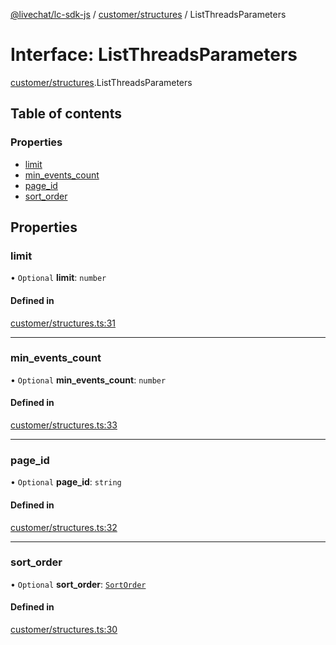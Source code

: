 [@livechat/lc-sdk-js](../README.md) / [customer/structures](../modules/customer_structures.md) / ListThreadsParameters

# Interface: ListThreadsParameters

[customer/structures](../modules/customer_structures.md).ListThreadsParameters

## Table of contents

### Properties

- [limit](customer_structures.ListThreadsParameters.md#limit)
- [min\_events\_count](customer_structures.ListThreadsParameters.md#min_events_count)
- [page\_id](customer_structures.ListThreadsParameters.md#page_id)
- [sort\_order](customer_structures.ListThreadsParameters.md#sort_order)

## Properties

### limit

• `Optional` **limit**: `number`

#### Defined in

[customer/structures.ts:31](https://github.com/livechat/lc-sdk-js/blob/951da85/src/customer/structures.ts#L31)

___

### min\_events\_count

• `Optional` **min\_events\_count**: `number`

#### Defined in

[customer/structures.ts:33](https://github.com/livechat/lc-sdk-js/blob/951da85/src/customer/structures.ts#L33)

___

### page\_id

• `Optional` **page\_id**: `string`

#### Defined in

[customer/structures.ts:32](https://github.com/livechat/lc-sdk-js/blob/951da85/src/customer/structures.ts#L32)

___

### sort\_order

• `Optional` **sort\_order**: [`SortOrder`](../enums/objects.SortOrder.md)

#### Defined in

[customer/structures.ts:30](https://github.com/livechat/lc-sdk-js/blob/951da85/src/customer/structures.ts#L30)
